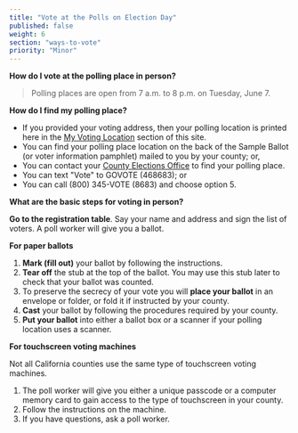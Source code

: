 ```yaml
---
title: "Vote at the Polls on Election Day"
published: false
weight: 6
section: "ways-to-vote"
priority: "Minor"
---
```

**How do I vote at the polling place in person?**  
> Polling places are open from 7 a.m. to 8 p.m. on Tuesday, June 7.  

**How do I find my polling place?**   
- If you provided your voting address, then your polling location is printed here in the [My Voting Location](#section-my-polling-place) section of this site.  
- You can find your polling place location on the back of the Sample Ballot (or voter information pamphlet) mailed to you by your county; or,  
- You can contact your [County Elections Office](#section-election-office-contact) to find your polling place.  
- You can text "Vote" to GOVOTE (468683); or  
- You can call (800) 345-VOTE (8683) and choose option 5.  

**What are the basic steps for voting in person?**  

**Go to the registration table**. Say your name and address and sign the list of voters. A poll worker will give you a ballot.  

**For paper ballots**  
 1. **Mark (fill out)** your ballot by following the instructions.  
 2. **Tear off** the stub at the top of the ballot. You may use this stub later to check that your ballot was counted.  
 3. To preserve the secrecy of your vote you will **place your ballot** in an envelope or folder, or fold it if instructed by your county.  
 4. **Cast** your ballot by following the procedures required by your county.  
 5. **Put your ballot** into either a ballot box or a scanner if your polling location uses a scanner.  

**For touchscreen voting machines**  

Not all California counties use the same type of touchscreen voting machines.  
 1. The poll worker will give you either a unique passcode or a computer memory card to gain access to the type of touchscreen in your county.  
 2. Follow the instructions on the machine.  
 3. If you have questions, ask a poll worker.
